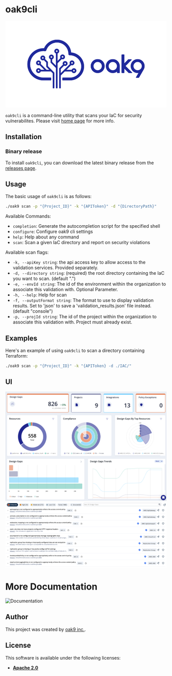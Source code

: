 # oak9cli

![Logo](files/logo.png)

`oak9cli` is a command-line utility that scans your IaC for security vulnerabilites. Please visit [home page](https://oak9.io) for more info.

## Installation

### Binary release

To install `oak9cli`, you can download the latest binary release from the [releases page](https://github.com/oak9io/oak9.cli-public/releases).

## Usage

The basic usage of `oak9cli` is as follows:

```bash
./oak9 scan -p "{Project_ID}" -k "{APIToken}" -d "{DirectoryPath}"
```

Available Commands:

- `completion`: Generate the autocompletion script for the specified shell
- `configure`: Configure oak9 cli settings
- `help`: Help about any command
- `scan`: Scan a given IaC directory and report on security violations

Available scan flags:

- `-k, --apiKey string`: the api access key to allow access to the validation services. Provided separately.
- `-d, --directory string`: (required) the root directory containing the IaC you want to scan. (default ".")
- `-e, --envId string`: The id of the environment within the organization to associate this validation with. Optional Parameter.
- `-h, --help`: Help for scan
- `-f, --outputFormat string`: The format to use to display validation results. Set to 'json' to save a 'validation_results.json' file instead. (default "console")
- `-p, --projId string`: The id of the project within the organization to associate this validation with. Project must already exist.


## Examples

Here's an example of using `oak9cli` to scan a directory containing Terraform:

```bash
./oak9 scan -p "{Project_ID}" -k "{APIToken} -d ./IAC/"
```

## UI

![Graphs](files/Graphs.png)
![Vulnerabilites](files/ExampleVulns.png)

# More Documentation

![Documentation](https://docs.oak9.io/oak9/fundamentals/integrations/cli-integration)

## Author

This project was created by [oak9 inc.](https://oak9.io/).

## License

This software is available under the following licenses:

- **[Apache 2.0](https://github.com/oak9io/oak9.cli-public/blob/master/LICENSE)**